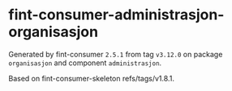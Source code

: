# fint-consumer-administrasjon-organisasjon

Generated by fint-consumer `2.5.1` from tag `v3.12.0` on package `organisasjon` and component `administrasjon`.

Based on fint-consumer-skeleton refs/tags/v1.8.1.
